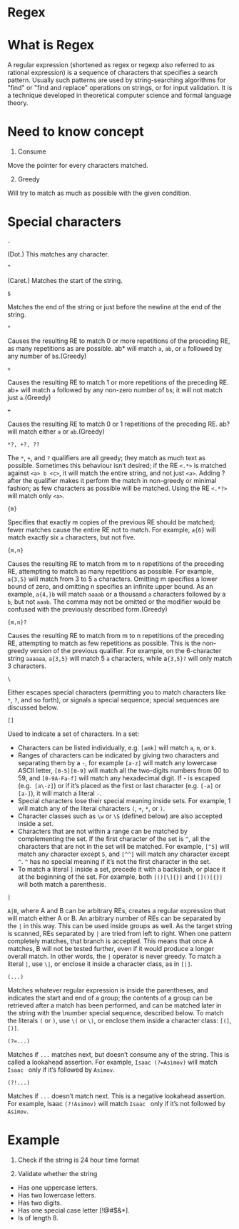 # Regex

# What is Regex

A regular expression (shortened as regex or regexp also referred to as rational expression) is a sequence of characters that specifies a search pattern. Usually such patterns are used by string-searching algorithms for "find" or "find and replace" operations on strings, or for input validation. It is a technique developed in theoretical computer science and formal language theory.

# Need to know concept
1. Consume

Move the pointer for every characters matched.

2. Greedy

Will try to match as much as possible with the given condition.

# Special characters
`.`

(Dot.) This matches any character.

`^`

(Caret.) Matches the start of the string.

`$`

Matches the end of the string or just before the newline at the end of the string.

`*`

Causes the resulting RE to match 0 or more repetitions of the preceding RE, as many repetitions as are possible. ab* will match `a`, `ab`, or `a` followed by any number of `b`s.(Greedy)

`+`

Causes the resulting RE to match 1 or more repetitions of the preceding RE. ab+ will match `a` followed by any non-zero number of `b`s; it will not match just `a`.(Greedy)

`+`

Causes the resulting RE to match 0 or 1 repetitions of the preceding RE. ab? will match either `a` or `ab`.(Greedy)

`*?, +?, ??`

The `*`, `+`, and `?` qualifiers are all greedy; they match as much text as possible. Sometimes this behaviour isn’t desired; if the RE `<.*>` is matched against `<a> b <c>`, it will match the entire string, and not just `<a>`. Adding ? after the qualifier makes it perform the match in non-greedy or minimal fashion; as few characters as possible will be matched. Using the RE `<.*?>` will match only `<a>`.

`{m}`

Specifies that exactly m copies of the previous RE should be matched; fewer matches cause the entire RE not to match. For example, `a{6}` will match exactly six `a` characters, but not five.

`{m,n}`

Causes the resulting RE to match from m to n repetitions of the preceding RE, attempting to match as many repetitions as possible. For example, `a{3,5}` will match from 3 to 5 `a` characters. Omitting m specifies a lower bound of zero, and omitting n specifies an infinite upper bound. As an example, `a{4,}b` will match `aaaab` or a thousand `a` characters followed by a `b`, but not `aaab`. The comma may not be omitted or the modifier would be confused with the previously described form.(Greedy)

`{m,n}?`

Causes the resulting RE to match from m to n repetitions of the preceding RE, attempting to match as few repetitions as possible. This is the non-greedy version of the previous qualifier. For example, on the 6-character string `aaaaaa`, `a{3,5}` will match 5 `a` characters, while a`{3,5}?` will only match 3 characters.

`\`

Either escapes special characters (permitting you to match characters like `*`, `?`, and so forth), or signals a special sequence; special sequences are discussed below.

`[]`

Used to indicate a set of characters. In a set:

* Characters can be listed individually, e.g. `[amk]` will match `a`, `m`, or `k`.
* Ranges of characters can be indicated by giving two characters and separating them by a `-`, for example `[a-z]` will match any lowercase ASCII letter, `[0-5][0-9]` will match all the two-digits numbers from 00 to 59, and `[0-9A-Fa-f]` will match any hexadecimal digit. If - is escaped (e.g.` [a\-z]`) or if it’s placed as the first or last character (e.g. `[-a]` or `[a-]`), it will match a literal `-`.
* Special characters lose their special meaning inside sets. For example, 1 will match any of the literal characters `(`, `+`, `*`, or `)`.
* Character classes such as `\w` or `\S` (defined below) are also accepted inside a set.
* Characters that are not within a range can be matched by complementing the set. If the first character of the set is `^`, all the characters that are not in the set will be matched. For example, `[^5]` will match any character except `5`, and `[^^]` will match any character except `^`. `^` has no special meaning if it’s not the first character in the set.
* To match a literal `]` inside a set, precede it with a backslash, or place it at the beginning of the set. For example, both `[()[\]{}]` and `[]()[{}]` will both match a parenthesis.

`|`

`A|B`, where A and B can be arbitrary REs, creates a regular expression that will match either A or B. An arbitrary number of REs can be separated by the `|` in this way. This can be used inside groups as well. As the target string is scanned, REs separated by `|` are tried from left to right. When one pattern completely matches, that branch is accepted. This means that once A matches, B will not be tested further, even if it would produce a longer overall match. In other words, the `|` operator is never greedy. To match a literal `|`, use `\|`, or enclose it inside a character class, as in `[|]`.

`(...)`

Matches whatever regular expression is inside the parentheses, and indicates the start and end of a group; the contents of a group can be retrieved after a match has been performed, and can be matched later in the string with the \number special sequence, described below. To match the literals `(` or `)`, use `\(` or `\)`, or enclose them inside a character class: `[(]`, `[)]`.

`(?=...)`

Matches if `...` matches next, but doesn’t consume any of the string. This is called a lookahead assertion. For example, `Isaac (?=Asimov)` will match `Isaac ` only if it’s followed by `Asimov`.

`(?!...)`

Matches if `...` doesn’t match next. This is a negative lookahead assertion. For example, Isaac `(?!Asimov)` will match `Isaac ` only if it’s not followed by `Asimov`.

# Example

1. Check if the string is 24 hour time format

2. Validate whether the string
* Has one uppercase letters.
* Has two lowercase letters.
* Has two digits.
* Has one special case letter [!@#$&*].
* Is of length 8.
